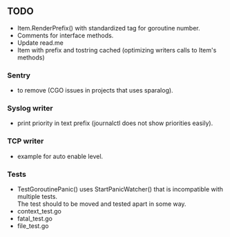## TODO
- Item.RenderPrefix() with standardized tag for goroutine number.
- Comments for interface methods.
- Update read.me
- Item with prefix and tostring cached (optimizing writers calls to Item's methods)

### Sentry
- to remove (CGO issues in projects that uses sparalog).

### Syslog writer
- print priority in text prefix (journalctl does not show priorities easily).

### TCP writer
- example for auto enable level.

### Tests
- TestGoroutinePanic() uses StartPanicWatcher() that is incompatible with multiple tests.  
The test should to be moved and tested apart in some way.
- context_test.go
- fatal_test.go
- file_test.go
